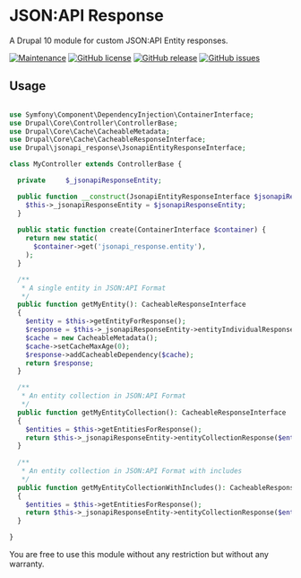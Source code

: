# JSON:API Response

A Drupal 10 module for custom JSON:API Entity responses.

[![Maintenance](https://img.shields.io/badge/Maintained%3F-yes-green.svg)](https://GitHub.com/attus74/jsonapi_response/graphs/commit-activity)
[![GitHub license](https://img.shields.io/github/license/attus74/jsonapi_response.svg)](https://github.com/attus74/jsonapi_response/blob/master/LICENSE)
[![GitHub release](https://img.shields.io/github/release/attus74/jsonapi_response.svg)](https://GitHub.com/attus74/jsonapi_response/releases/)
[![GitHub issues](https://img.shields.io/github/issues/attus74/jsonapi_response.svg)](https://GitHub.com/attus74/jsonapi_response/issues/)

## Usage

```php

use Symfony\Component\DependencyInjection\ContainerInterface;
use Drupal\Core\Controller\ControllerBase;
use Drupal\Core\Cache\CacheableMetadata;
use Drupal\Core\Cache\CacheableResponseInterface;
use Drupal\jsonapi_response\JsonapiEntityResponseInterface;

class MyController extends ControllerBase {

  private     $_jsonapiResponseEntity;

  public function __construct(JsonapiEntityResponseInterface $jsonapiResponseEntity) {
    $this->_jsonapiResponseEntity = $jsonapiResponseEntity;
  }
  
  public static function create(ContainerInterface $container) {
    return new static(
      $container->get('jsonapi_response.entity'),
    );
  }

  /**
   * A single entity in JSON:API Format
   */
  public function getMyEntity(): CacheableResponseInterface
  {
    $entity = $this->getEntityForResponse();
    $response = $this->_jsonapiResponseEntity->entityIndividualResponse($entity);
    $cache = new CacheableMetadata();
    $cache->setCacheMaxAge(0);
    $response->addCacheableDependency($cache);
    return $response;
  }

  /**
   * An entity collection in JSON:API Format
   */
  public function getMyEntityCollection(): CacheableResponseInterface
  {
    $entities = $this->getEntitiesForResponse();
    return $this->_jsonapiResponseEntity->entityCollectionResponse($entities);
  }
 
  /**
   * An entity collection in JSON:API Format with includes
   */
  public function getMyEntityCollectionWithIncludes(): CacheableResponseInterface
  {
    $entities = $this->getEntitiesForResponse();
    return $this->_jsonapiResponseEntity->entityCollectionResponse($entities, [$fieldName1, $fieldName2]);
  }

}

```

You are free to use this module without any restriction but without any warranty. 